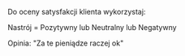 Do oceny satysfakcji klienta wykorzystaj:

Nastrój = Pozytywny lub Neutralny lub Negatywny

Opinia: "Za te pieniądze raczej ok"
